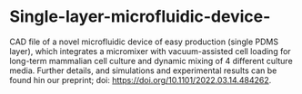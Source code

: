 # Single-layer-microfluidic-device-
CAD file of a novel microfluidic device of easy production (single PDMS layer), which integrates a micromixer with vacuum-assisted cell loading for long-term mammalian cell culture and dynamic mixing of 4 different culture media.
Further details, and simulations and experimental results can be found  hin our preprint; doi: https://doi.org/10.1101/2022.03.14.484262.
